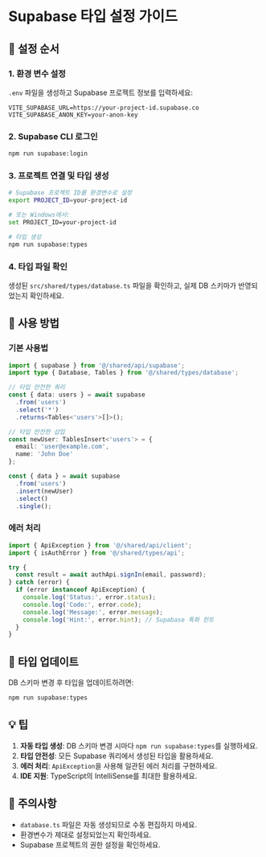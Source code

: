 # Supabase 타입 설정 가이드

## 🚀 설정 순서

### 1. 환경 변수 설정

`.env` 파일을 생성하고 Supabase 프로젝트 정보를 입력하세요:

```env
VITE_SUPABASE_URL=https://your-project-id.supabase.co
VITE_SUPABASE_ANON_KEY=your-anon-key
```

### 2. Supabase CLI 로그인

```bash
npm run supabase:login
```

### 3. 프로젝트 연결 및 타입 생성

```bash
# Supabase 프로젝트 ID를 환경변수로 설정
export PROJECT_ID=your-project-id

# 또는 Windows에서:
set PROJECT_ID=your-project-id

# 타입 생성
npm run supabase:types
```

### 4. 타입 파일 확인

생성된 `src/shared/types/database.ts` 파일을 확인하고, 실제 DB 스키마가 반영되었는지 확인하세요.

## 📝 사용 방법

### 기본 사용법

```typescript
import { supabase } from '@/shared/api/supabase';
import type { Database, Tables } from '@/shared/types/database';

// 타입 안전한 쿼리
const { data: users } = await supabase
  .from('users')
  .select('*')
  .returns<Tables<'users'>[]>();

// 타입 안전한 삽입
const newUser: TablesInsert<'users'> = {
  email: 'user@example.com',
  name: 'John Doe'
};

const { data } = await supabase
  .from('users')
  .insert(newUser)
  .select()
  .single();
```

### 에러 처리

```typescript
import { ApiException } from '@/shared/api/client';
import { isAuthError } from '@/shared/types/api';

try {
  const result = await authApi.signIn(email, password);
} catch (error) {
  if (error instanceof ApiException) {
    console.log('Status:', error.status);
    console.log('Code:', error.code);
    console.log('Message:', error.message);
    console.log('Hint:', error.hint); // Supabase 특화 힌트
  }
}
```

## 🔄 타입 업데이트

DB 스키마 변경 후 타입을 업데이트하려면:

```bash
npm run supabase:types
```

## 💡 팁

1. **자동 타입 생성**: DB 스키마 변경 시마다 `npm run supabase:types`를 실행하세요.
2. **타입 안전성**: 모든 Supabase 쿼리에서 생성된 타입을 활용하세요.
3. **에러 처리**: `ApiException`을 사용해 일관된 에러 처리를 구현하세요.
4. **IDE 지원**: TypeScript의 IntelliSense를 최대한 활용하세요.

## 🚨 주의사항

- `database.ts` 파일은 자동 생성되므로 수동 편집하지 마세요.
- 환경변수가 제대로 설정되었는지 확인하세요.
- Supabase 프로젝트의 권한 설정을 확인하세요.

